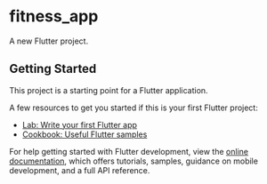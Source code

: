 # fitness_app

A new Flutter project.

## Getting Started

This project is a starting point for a Flutter application.

A few resources to get you started if this is your first Flutter project:

- [Lab: Write your first Flutter app](https://docs.flutter.dev/get-started/codelab)
- [Cookbook: Useful Flutter samples](https://docs.flutter.dev/cookbook)

For help getting started with Flutter development, view the
[online documentation](https://docs.flutter.dev/), which offers tutorials,
samples, guidance on mobile development, and a full API reference.
<!--- 2025-06-03 23:58:10 - Automated trivial update. -->
<!--- 2025-06-04 00:57:02 - Automated trivial update. -->
<!--- 2025-06-04 01:10:06 - Automated trivial update. -->
<!--- 2025-06-04 01:11:02 - Automated trivial update. -->
<!--- 2025-06-05 01:11:00 - Automated trivial update. -->
<!--- 2025-06-06 01:11:03 - Automated trivial update. -->
